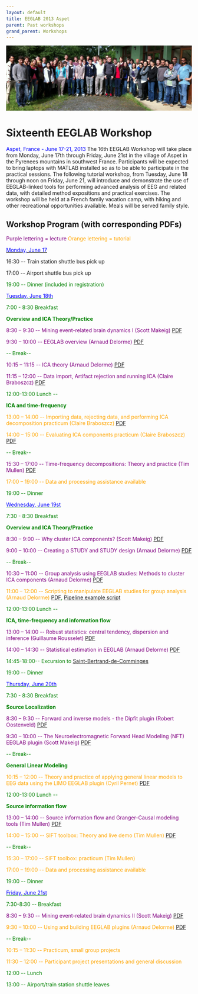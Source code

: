 ```yaml
---
layout: default
title: EEGLAB 2013 Aspet
parent: Past workshops
grand_parent: Workshops
---
```


![700px\|thumb\|center](/assets/images/Group_picture_aspet2013.png)

Sixteenth EEGLAB Workshop
=========================

<span style="color: blue">Aspet, France - June 17-21, 2013</span>
The 16th EEGLAB Workshop will take place from Monday, June 17th through
Friday, June 21st in the village of Aspet in the Pyrenees mountains in
southwest France. Participants will be expected to bring laptops with
MATLAB installed so as to be able to participate in the practical
sessions. The following tutorial workshop, from Tuesday, June 18 through
noon on Friday, June 21, will introduce and demonstrate the use of
EEGLAB-linked tools for performing advanced analysis of EEG and related
data, with detailed method expositions and practical exercises. The
workshop will be held at a French family vacation camp, with hiking and
other recreational opportunities available. Meals will be served family
style.


Workshop Program (with corresponding PDFs)
------------------------------------------

<span style="color: purple">Purple lettering = lecture</span>
<span style="color: orange">Orange lettering = tutorial</span>

<u><span style="color: blue">Monday, June 17</span></u>


16:30 -- Train station shuttle bus pick up

17:00 -- Airport shuttle bus pick up

<span style="color: green">


19:00 -- Dinner (included in registration)</span>

<u><span style="color: blue">Tuesday, June 18th</span></u>


<span style="color: green">7:00 - 8:30 Breakfast</span>

<!-- -->


**Overview and ICA Theory/Practice**


<span style="color: purple">8:30 – 9:30 -- Mining event-related brain dynamics I (Scott Makeig)</span> [PDF](https://sccn.ucsd.edu/githubwiki/files/makeig_eeglab_aspeti3_i.pdf)

<span style="color: purple">9:30 – 10:00 -- EEGLAB overview (Arnaud Delorme)</span> [PDF](https://sccn.ucsd.edu/githubwiki/files/eeglab2013_ad_eeglab_overview.pdf)

<span style="color: green">-- Break--</span>

<span style="color: purple">10:15 – 11:15 -- ICA theory (Arnaud Delorme)</span> [PDF](https://sccn.ucsd.edu/githubwiki/files/eeglab2013_ad_lecture_ica.pdf)

<span style="color: purple">11:15 – 12:00 -- Data import, Artifact rejection and running ICA (Claire Braboszcz)</span> [PDF](https://sccn.ucsd.edu/githubwiki/files/eeglab2013_cb_artifact_and_ica.pdf)
<!-- -->


<span style="color: green">12:00-13:00 Lunch --</span>

<!-- -->


**ICA and time-frequency**


<span style="color: orange">13:00 – 14:00 -- Importing data, rejecting data, and performing ICA decomposition practicum (Claire Braboszcz)</span> [PDF](https://sccn.ucsd.edu/githubwiki/files/eeglab2013_cb_evaluation_ica.pdf)

<span style="color: orange">14:00 – 15:00 -- Evaluating ICA components practicum (Claire Braboszcz)</span> [PDF](https://sccn.ucsd.edu/githubwiki/files/eeglab2013_cb_evaluation_ica.pdf)

<span style="color: green">-- Break--</span>

<span style="color: purple">15:30 – 17:00 -- Time-frequency decompositions: Theory and practice (Tim Mullen)</span> [PDF](https://sccn.ucsd.edu/githubwiki/files/eeglab2013_time_frequency_analysis.pdf)
<!-- -->



<span style="color: orange">17:00 – 19:00 -- Data and processing assistance available</span>

<!-- -->


<span style="color: green">19:00 -- Dinner</span>

<u><span style="color: blue">Wednesday, June 19st</span></u>


<span style="color: green">7:30 - 8:30 Breakfast</span>

<!-- -->


**Overview and ICA Theory/Practice**


<span style="color: purple">8:30 – 9:00 -- Why cluster ICA components? (Scott Makeig)</span> [PDF](https://sccn.ucsd.edu/githubwiki/files/makeig_eeglab_aspet13_clustering.pdf)

<span style="color: purple">9:00 – 10:00 -- Creating a STUDY and STUDY design (Arnaud Delorme)</span> [PDF](https://sccn.ucsd.edu/githubwiki/files/eeglab2013_ad_study_design.pdf)

<span style="color: green">-- Break--</span>

<span style="color: purple">10:30 – 11:00 -- Group analysis using EEGLAB studies: Methods to cluster ICA components (Arnaud Delorme)</span> [PDF](https://sccn.ucsd.edu/githubwiki/files/eeglab2013_ad_study_clustering.pdf)

<span style="color: orange">11:00 – 12:00 -- Scripting to manipulate EEGLAB studies for group analysis (Arnaud Delorme)</span> [PDF](https://sccn.ucsd.edu/githubwiki/files/eeglab2013_ad_study_advanced_and_scripts.pdf), [Pipeline example script](https://sccn.ucsd.edu/githubwiki/files/eeglab_pipeline.zip)
<!-- -->


<span style="color: green">12:00-13:00 Lunch --</span>

<!-- -->


**ICA, time-frequency and information flow**


<span style="color: purple">13:00 – 14:00 -- Robust statistics: central tendency, dispersion and inference (Guillaume Rousselet)</span> [PDF](https://sccn.ucsd.edu/githubwiki/files/eeglab2013_statistics_rousselet.pdf)

<span style="color: purple">14:00 – 14:30 -- Statistical estimation in EEGLAB (Arnaud Delorme)</span> [PDF](https://sccn.ucsd.edu/githubwiki/files/eeglab2013_ad_study_plot_stats.pdf)


<span style="color: green">14:45-18:00-- Excursion to [Saint-Bertrand-de-Comminges](http://en.wikipedia.org/wiki/Saint-Bertrand-de-Comminges)</span>



<span style="color: green">19:00 -- Dinner</span>

<u><span style="color: blue">Thursday, June 20th</span></u>


<span style="color: green">7:30 - 8:30 Breakfast</span>

<!-- -->


**Source Localization**


<span style="color: purple">8:30 – 9:30 -- Forward and inverse models - the Dipfit plugin (Robert Oostenveld)</span> [PDF](https://sccn.ucsd.edu/githubwiki/files/eeglab2013_ad_oostenveld.pdf)

<span style="color: purple">9:30 – 10:00 -- The Neuroelectromagnetic Forward Head Modeling (NFT) EEGLAB plugin (Scott Makeig)</span> [PDF](https://sccn.ucsd.edu/githubwiki/files/nftetc_aspet13.pdf)




<span style="color: green">-- Break--</span>

<!-- -->


**General Linear Modeling**


<span style="color: orange">10:15 – 12:00 -- Theory and practice of applying general linear models to EEG data using the LIMO EEGLAB plugin (Cyril Pernet)</span> [PDF](https://sccn.ucsd.edu/githubwiki/files/limo_aspet_2013.pdf)
<!-- -->


<span style="color: green">12:00-13:00 Lunch --</span>

<!-- -->


**Source information flow**


<span style="color: purple">13:00 – 14:00 -- Source information flow and Granger-Causal modeling tools (Tim Mullen)</span> [PDF](https://sccn.ucsd.edu/githubwiki/files/eeglab2013_sift_lecture.pdf)

<span style="color: orange">14:00 – 15:00 -- SIFT toolbox: Theory and live demo (Tim Mullen)</span> [PDF](https://sccn.ucsd.edu/githubwiki/files/eeglab2013_sift_practicum.pdf)

<span style="color: green">-- Break--</span>

<span style="color: orange">15:30 – 17:00 -- SIFT toolbox: practicum (Tim Mullen)</span>

<!-- -->



<span style="color: orange">17:00 – 19:00 -- Data and processing assistance available</span>

<!-- -->


<span style="color: green">19:00 -- Dinner </span>


<u><span style="color: blue">Friday, June 21st</span></u>


<span style="color: green">7:30-8:30 -- Breakfast</span>

<!-- -->



<span style="color: purple">8:30 – 9:30 -- Mining event-related brain dynamics II (Scott Makeig)</span> [PDF](https://sccn.ucsd.edu/githubwiki/files/eeglab2013_sm_miningii.pdf)

<span style="color: orange">9:30 – 10:00 -- Using and building EEGLAB plugins (Arnaud Delorme)</span> [PDF](https://sccn.ucsd.edu/githubwiki/files/eeglab2013_ad_eeglab_plugins.pdf)
<!-- -->



<span style="color: green">-- Break--</span>

<!-- -->



<span style="color: orange">10:15 – 11:30 -- Practicum, small group projects</span>

<span style="color: orange">11:30 – 12:00 -- Participant project presentations and general discussion</span>

<!-- -->


<span style="color: green">12:00 -- Lunch</span>

<!-- -->


<span style="color: green">13:00 -- Airport/train station shuttle leaves</span>
